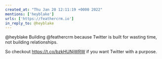 ```yaml
---
created_at: "Thu Jan 20 12:11:19 +0000 2022"
mentions: ['heyblake']
urls: ['https://feathercrm.io']
in_reply_to: @heyblake
---
```


@heyblake Building @feathercrm because Twitter is built for wasting time, not building relationships.

So checkout https://t.co/bzkHUNjWRW if you want Twitter with a purpose.
